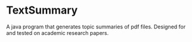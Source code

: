 # TextSummary

A java program that generates topic summaries of pdf files. Designed for and tested on academic research papers.
